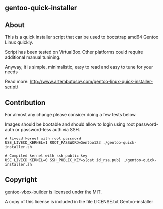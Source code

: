 ## gentoo-quick-installer

## About

This is a quick installer script that can be used to bootstrap amd64 Gentoo Linux quickly.

Script has been tested on VirtualBox. Other platforms could require additional manual tunining.

Anyway, it is simple, minimalistic, easy to read and easy to tune for your needs

Read more: http://www.artembutusov.com/gentoo-linux-quick-installer-script/

## Contribution

For almost any change please consider doing a few tests below.

Images should be bootable and should allow to login using root password-auth or password-less auth via SSH.

```shell
# livecd kernel with root password
USE_LIVECD_KERNEL=1 ROOT_PASSWORD=Gentoo123 ./gentoo-quick-installer.sh

# Compiled kernel with ssh public key
USE_LIVECD_KERNEL=0 SSH_PUBLIC_KEY=$(cat id_rsa.pub) ./gentoo-quick-installer.sh
```

## Copyright

gentoo-vbox-builder is licensed under the MIT.

A copy of this license is included in the file LICENSE.txt
 Gentoo-installer
